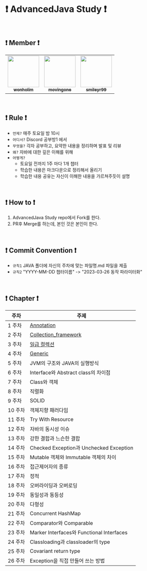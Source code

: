 # ❗️ AdvancedJava Study ❗️

<br/>
  
## ❗️ Member ❗️

<table>
  <tr>
    <td align="center"><a href="https://github.com/wonholim"><img src="https://github.com/wonholim.png" width="100px;" alt=""/><br /><sub><b>wonholim</b></sub></a><br /></td>
    <td align="center"><a href="https://github.com/movingone"><img src="https://github.com/movingone.png" width="100px;" alt=""/><br /><sub><b>movingone</b></sub></a><br /></td>
    <td align="center"><a href="https://github.com/smileyr99"><img src="https://github.com/smileyr99.png" width="100px;" alt=""/><br /><sub><b>smileyr99</b></sub></a><br /></td>
  </tr>
</table>

<br/> 

## ❗️ Rule ❗️
- `언제?` 매주 토요일 밤 10시
- `어디서?` Discord 공부방1 에서
- `무엇을?` 각자 공부하고, 요약한 내용을 정리하며 발표 및 리뷰
- `왜?` 자바에 대한 깊은 이해를 위해   
- `어떻게?` 
  - 토요일 전까지 1주 마다 1개 챕터
  - 학습한 내용은 마크다운으로 정리해서 올리기
  - 학습한 내용 공유는 자신이 이해한 내용을 가르쳐주듯이 설명
  
<br/>

## ❗️ How to ❗️

1. AdvancedJava Study repo에서 Fork를 한다.
2. PR후 Merge를 하는데, 본인 것은 본인이 한다.

<br/>

## ❗️ Commit Convention ❗️
- `규칙1` JAVA 폴더에 자신의 주차에 맞는 파일명.md 파일을 제출
- `규칙2` "YYYY-MM-DD 챕터이름" -> "2023-03-26 동작 파라미터화"


<br/>

## ❗️ Chapter ❗️ 

| 주차    | 주제                              |
| ------ | -------------------------------- |
| 1 주차  | [Annotation](https://github.com/JAVA-STUDY-FAST-AND-STEADY/AdvancedJava/blob/main/Java/Annotation.md)                      |
| 2 주차  | [Collection_framework](https://github.com/movingone/AdvancedJava/blob/main/Java/Collection_framework.md)            |
| 3 주차  | [일급 컬렉션](https://github.com/JAVA-STUDY-FAST-AND-STEADY/AdvancedJava/blob/main/Java/First_Class_Colloection.md)                         |
| 4 주차  | [Generic](https://github.com/JAVA-STUDY-FAST-AND-STEADY/AdvancedJava/blob/main/Java/Generic.md)                          |
| 5 주차  | JVM의 구조와 JAVA의 실행방식          |
| 6 주차  | Interface와 Abstract class의 차이점                 |
| 7 주차  | Class와 객체                       |
| 8 주차  | 직렬화                     |
| 9 주차  | SOLID               |
| 10 주차 | 객체지향 패러다임           |
| 11 주차 | Try With Resource           |
| 12 주차 | 자바의 동시성 이슈                |
| 13 주차 | 강한 결합과 느슨한 결합                        |
| 14 주차 | Checked Exception과 Unchecked Exception                     |
| 15 주차 | Mutable 객체와 Immutable 객체의 차이 |
| 16 주차 | 접근제어자의 종류 |
| 17 주차 | 정적                    |
| 18 주차 | 오버라이딩과 오버로딩                |
| 19 주차 | 동일성과 동등성                  |
| 20 주차 | 다형성     |
| 21 주차 | Concurrent HashMap            |
| 22 주차 | Comparator와 Comparable        |
| 23 주차 | Marker Interfaces와 Functional Interfaces |
| 24 주차 | Classloading과 classloader의 type |
| 25 주차 | Covariant return type |
| 26 주차 | Exception을 직접 만들어 쓰는 방법 |

<br/>   



